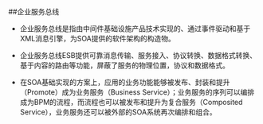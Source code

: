 
##企业服务总线
- 企业服务总线是指由中间件基础设施产品技术实现的、通过事件驱动和基于XML消息引擎，为SOA提供的软件架构的构造物。

- 企业服务总线ESB提供可靠消息传输、服务接入、协议转换、数据格式转换、基于内容的路由等功能，屏蔽了服务的物理位置，协议和数据格式。

- 在SOA基础实现的方案上，应用的业务功能能够被发布、封装和提升（Promote）成为业务服务（Business Service）；业务服务的序列可以编排成为BPM的流程，而流程也可以被发布和提升为复合服务（Composited Service），业务服务还可以被外部的SOA系统再次编排和组合。